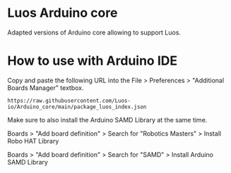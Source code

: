 # Luos Arduino core
Adapted versions of Arduino core allowing to support Luos.

# How to use with Arduino IDE

Copy and paste the following URL into the File > Preferences > "Additional Boards Manager" textbox.

```
https://raw.githubusercontent.com/Luos-io/Arduino_core/main/package_luos_index.json
```

Make sure to also install the Arduino SAMD Library at the same time.

Boards > "Add board definition" > Search for "Robotics Masters" > Install Robo HAT Library

Boards > "Add board definition" > Search for "SAMD" > Install Arduino SAMD Library
